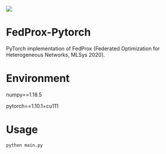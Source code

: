 ![](https://img.shields.io/badge/FedProx-pytorch-brightgreen)
# FedProx-Pytorch
PyTorch implementation of FedProx (Federated Optimization for Heterogeneous Networks, MLSys 2020).

# Environment
numpy==1.18.5

pytorch==1.10.1+cu111

# Usage
```
python main.py
``` 
